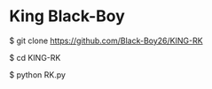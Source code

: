 # King Black-Boy 

$ git clone https://github.com/Black-Boy26/KING-RK

$ cd KING-RK

$ python RK.py

